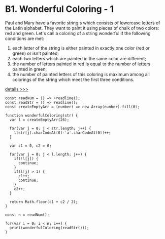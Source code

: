 # B1. Wonderful Coloring - 1

Paul and Mary have a favorite string s which consists of lowercase letters of the Latin alphabet. They want to paint it using pieces of chalk of two colors: red and green. Let's call a coloring of a string wonderful if the following conditions are met:

1. each letter of the string is either painted in exactly one color (red or green) or isn't painted;
2. each two letters which are painted in the same color are different;
3. the number of letters painted in red is equal to the number of letters painted in green;
4. the number of painted letters of this coloring is maximum among all colorings of the string which meet the first three conditions.

[details >>>](https://codeforces.com/contest/1551/problem/B1)

    const readNum = () => +readline();
    const readStr = () => readline();
    const createEmptyArr = (number) => new Array(number).fill(0);

    function wonderfulColoring(str) {
      var l = createEmptyArr(26);
      
      for(var j = 0; j < str.length; j++) {
        l[str[j].charCodeAt(0)-'a'.charCodeAt(0)]++; 
      }
      
      var c1 = 0, c2 = 0;
      
      for(var j = 0; j < l.length; j++) {
        if(!l[j]) {
          continue;
        }
        if(l[j] > 1) {
          c1++;
          continue;
        }
        c2++;
      }
      
      return Math.floor(c1 + c2 / 2);
    }

    const n = readNum();

    for(var i = 0; i < n; i++) {
      print(wonderfulColoring(readStr()));
    }
